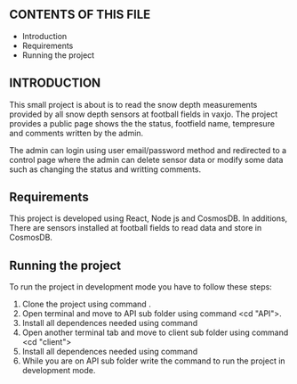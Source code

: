 
CONTENTS OF THIS FILE
---------------------

 * Introduction
 * Requirements
 * Running the project
  


INTRODUCTION
------------

This small project is about is to read the snow depth measurements provided
by all snow depth sensors at football fields in vaxjo. The project provides
a public page shows the the status, footfield name, tempresure and comments
written by the admin.

The admin can login using user email/password method and redirected to a control 
page where the admin can delete sensor data or modify some data such as changing 
the status and writting comments.


Requirements
------------

This project is developed using React, Node js and CosmosDB. In additions, 
There are sensors installed at football fields to read data and store in 
CosmosDB.


Running the project
-------------------

To run the project in development mode you have to follow these steps:

1. Clone the project using command <git clone rep_url>.
2. Open terminal and move to API sub folder using command <cd "API">.
3. Install all dependences needed using command <npm install>
4. Open another terminal tab and move to client sub folder using
   command <cd "client">
5. Install all dependences needed using command <npm install>
6. While you are on API sub folder write the command <npm run dev>
   to run the project in development mode.




